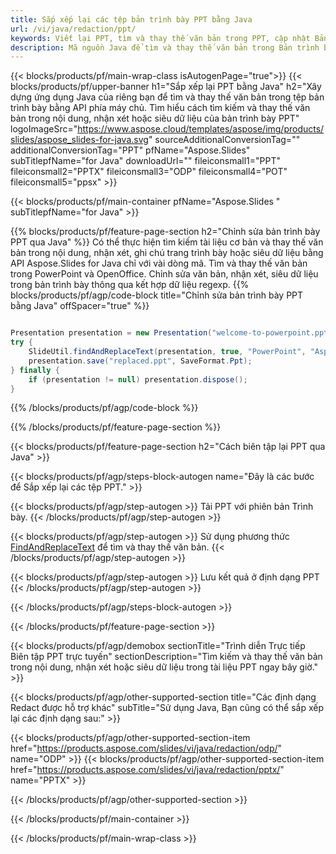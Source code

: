 ```yaml
---
title: Sắp xếp lại các tệp bản trình bày PPT bằng Java
url: /vi/java/redaction/ppt/
keywords: Viết lại PPT, tìm và thay thế văn bản trong PPT, cập nhật Bản trình bày PPT
description: Mã nguồn Java để tìm và thay thế văn bản trong Bản trình bày PPT.
---
```


{{< blocks/products/pf/main-wrap-class isAutogenPage="true">}}
{{< blocks/products/pf/upper-banner h1="Sắp xếp lại PPT bằng Java" h2="Xây dựng ứng dụng Java của riêng bạn để tìm và thay thế văn bản trong tệp bản trình bày bằng API phía máy chủ. Tìm hiểu cách tìm kiếm và thay thế văn bản trong nội dung, nhận xét hoặc siêu dữ liệu của bản trình bày PPT" logoImageSrc="https://www.aspose.cloud/templates/aspose/img/products/slides/aspose_slides-for-java.svg" sourceAdditionalConversionTag="" additionalConversionTag="PPT" pfName="Aspose.Slides" subTitlepfName="for Java" downloadUrl="" fileiconsmall1="PPT" fileiconsmall2="PPTX" fileiconsmall3="ODP" fileiconsmall4="POT" fileiconsmall5="ppsx" >}}

{{< blocks/products/pf/main-container pfName="Aspose.Slides " subTitlepfName="for Java" >}}

{{% blocks/products/pf/feature-page-section  h2="Chỉnh sửa bản trình bày PPT qua Java" %}}
Có thể thực hiện tìm kiếm tài liệu cơ bản và thay thế văn bản trong nội dung, nhận xét, ghi chú trang trình bày hoặc siêu dữ liệu bằng API Aspose.Slides for Java chỉ với vài dòng mã. Tìm và thay thế văn bản trong PowerPoint và OpenOffice. Chỉnh sửa văn bản, nhận xét, siêu dữ liệu trong bản trình bày thông qua kết hợp dữ liệu regexp.
{{% blocks/products/pf/agp/code-block title="Chỉnh sửa bản trình bày PPT bằng Java" offSpacer="true" %}}

```java

Presentation presentation = new Presentation("welcome-to-powerpoint.ppt");
try {
    SlideUtil.findAndReplaceText(presentation, true, "PowerPoint", "Aspose.Slides", null);
    presentation.save("replaced.ppt", SaveFormat.Ppt);
} finally {
    if (presentation != null) presentation.dispose();
}
```

{{% /blocks/products/pf/agp/code-block %}}

{{% /blocks/products/pf/feature-page-section %}}

{{< blocks/products/pf/feature-page-section  h2="Cách biên tập lại PPT qua Java" >}}

{{< blocks/products/pf/agp/steps-block-autogen name="Đây là các bước để Sắp xếp lại các tệp PPT." >}}

{{< blocks/products/pf/agp/step-autogen >}}
Tải PPT với phiên bản Trình bày.
{{< /blocks/products/pf/agp/step-autogen >}}

{{< blocks/products/pf/agp/step-autogen >}}
Sử dụng phương thức [FindAndReplaceText](https://reference.aspose.com/slides/java/com.aspose.slides/slideutil/#findAndReplaceText-com.aspose.slides.IPresentation-boolean-java.lang.String-java.lang.String-) để tìm và thay thế văn bản.
{{< /blocks/products/pf/agp/step-autogen >}}

{{< blocks/products/pf/agp/step-autogen >}}
Lưu kết quả ở định dạng PPT
{{< /blocks/products/pf/agp/step-autogen >}}

{{< /blocks/products/pf/agp/steps-block-autogen >}}

{{< /blocks/products/pf/feature-page-section >}}

{{< blocks/products/pf/agp/demobox sectionTitle="Trình diễn Trực tiếp Biên tập PPT trực tuyến" sectionDescription="Tìm kiếm và thay thế văn bản trong nội dung, nhận xét hoặc siêu dữ liệu trong tài liệu PPT ngay bây giờ." >}}

{{< blocks/products/pf/agp/other-supported-section title="Các định dạng Redact được hỗ trợ khác" subTitle="Sử dụng Java, Bạn cũng có thể sắp xếp lại các định dạng sau:" >}}

{{< blocks/products/pf/agp/other-supported-section-item href="https://products.aspose.com/slides/vi/java/redaction/odp/" name="ODP" >}}
{{< blocks/products/pf/agp/other-supported-section-item href="https://products.aspose.com/slides/vi/java/redaction/pptx/" name="PPTX" >}}


{{< /blocks/products/pf/agp/other-supported-section >}}

{{< /blocks/products/pf/main-container >}}
    
{{< /blocks/products/pf/main-wrap-class >}}